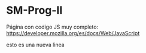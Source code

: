 # SM-Prog-II
Página con codigo JS muy completo: https://developer.mozilla.org/es/docs/Web/JavaScript 

esto es una nueva linea